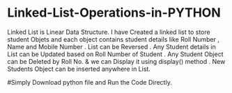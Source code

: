 # Linked-List-Operations-in-PYTHON
Linked List is Linear Data Structure. I have Created a linked list to store student Objets and each object contains student details like Roll Number , Name and Mobile Number . List can be Reversed . Any Student details in List can be Updated based on Roll Number of Student . Any Student Object can be Deleted by Roll No. &amp; we can Display it using display() method . New Students Object can be inserted anywhere in List. 

#Simply Download python file and Run the Code Directly.
